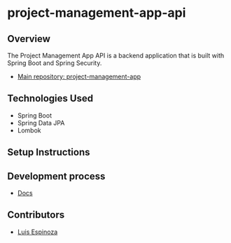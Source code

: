 # project-management-app-api

## Overview

The Project Management App API is a backend application that is built with Spring Boot and Spring Security.

- [Main repository: project-management-app](https://github.com/luisespinozadev/project-management-app)

## Technologies Used

- Spring Boot
- Spring Data JPA
- Lombok

## Setup Instructions

## Development process
- [Docs](./docs/README.md)

## Contributors
- [Luis Espinoza](https://luisespinoza.dev)